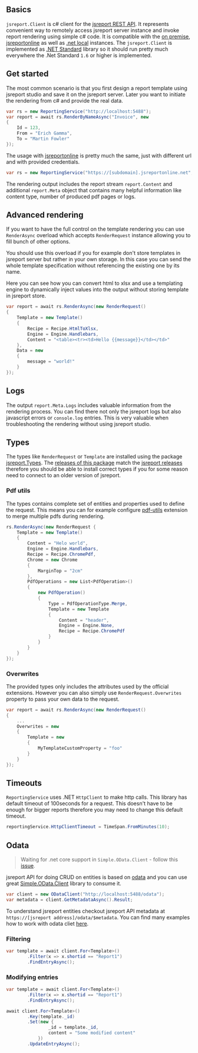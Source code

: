 
## Basics

`jsreport.Client` is c# client for the [jsreport REST API](/learn/api). It represents convenient way to remotely access jsreport server instance and invoke report rendering using simple c# code. It is compatible with the [on premise](/on-prem), [jsreportonline](/online) as well as [.net local](/learn/dotnet-local) instances. The `jsreport.Client` is implemented as [.NET Standard](https://docs.microsoft.com/en-us/dotnet/standard/net-standard) library so it should run pretty much everywhere the .Net Standard `1.6` or higher is implemented.

## Get started

The most common scenario is that you first design a report template using jsreport studio and save it on the jsreport server. Later you want to initiate the rendering from c# and provide the real data.

```csharp
var rs = new ReportingService("http://localhost:5488");
var report = await rs.RenderByNameAsync("Invoice", new
{
	Id = 123,
	From = "Erich Gamma",
	To = "Martin Fowler"
});
```

The usage with [jsreportonline](/online)  is pretty much the same, just with different url and with provided credentials.

```csharp
var rs = new ReportingService("https://[subdomain].jsreportonline.net", "email", "password");
```

The rendering output includes the report stream `report.Content` and additional `report.Meta` object that contains many helpful information like content type, number of produced pdf pages or logs.

## Advanced rendering

If you want to have the full control on the template rendering you can use `RenderAsync` overload which accepts `RenderRequest` instance allowing you to fill bunch of other options.

You should use this overload if you for example don't store templates in jsreport server but rather in your own storage.  In this case you can send the whole template specification without referencing the existing one by its name.

Here you can see how you can convert html to xlsx and use a templating engine to dynamically inject values into the output without storing template in jsreport store.

```csharp
var report = await rs.RenderAsync(new RenderRequest()
{
	Template = new Template()
	{
		Recipe = Recipe.HtmlToXlsx,
		Engine = Engine.Handlebars,
		Content = "<table><tr><td>Hello {{message}}</td></td>"
	},
	Data = new
	{
		message = "world!"
	}
});
```

## Logs

The output `report.Meta.Logs` includes valuable information from the rendering process. You can find there not only the jsreport logs but also javascript errors or `console.log` entries. This is very valuable when troubleshooting the rendering without using jsreport studio.

## Types

The types like `RenderRequest` or `Template` are installed using the package [jsreport.Types](https://github.com/jsreport/jsreport-dotnet-types). The [releases of this package](https://github.com/jsreport/jsreport-dotnet-types/releases) match the [jsreport releases](https://github.com/jsreport/jsreport/releases) therefore you should be able to install correct types if you for some reason need to connect to an older version of jsreport.

### Pdf utils
The types contains complete set of entities and properties used to define the request. This means you can for example configure [pdf-utils](/learn/pdf-utils) extension to merge multiple pdfs during rendering.
```csharp
rs.RenderAsync(new RenderRequest {
    Template = new Template()
    {
        Content = "Helo world",
        Engine = Engine.Handlebars,
        Recipe = Recipe.ChromePdf,
        Chrome = new Chrome
        {
            MarginTop = "2cm"
        },
        PdfOperations = new List<PdfOperation>()
        {
            new PdfOperation()
            {
                Type = PdfOperationType.Merge,
                Template = new Template
                {
                    Content = "header",
                    Engine = Engine.None,
                    Recipe = Recipe.ChromePdf
                }
            }
        }
    }
});
```

### Overwrites
The provided types only includes the attributes used by the official extensions. However you can also simply use `RenderRequest.Overwrites` property to pass your own data to the request.

```csharp
var report = await rs.RenderAsync(new RenderRequest()
{
	...
	Overwrites = new
	{
		Template = new
		{
			MyTemplateCustomProperty = "foo"
		}
	}
});
```

## Timeouts

`ReportingService` uses .NET `HttpClient` to make http calls. This library has default timeout of 100seconds for a request. This doesn't have to be enough for bigger reports therefore you may need to change this default timeout.

```csharp
reportingService.HttpClientTimeout = TimeSpan.FromMinutes(10);
```

## Odata

> Waiting for .net core support in `Simple.OData.Client`  - follow this [issue](https://github.com/object/Simple.OData.Client/issues/425).

jsreport API for doing CRUD on entities is based on [odata](http://www.odata.org/) and you can use  great [Simple.OData.Client](https://github.com/object/Simple.OData.Client) library to consume it.

```csharp
var client = new ODataClient("http://localhost:5488/odata");
var metadata = client.GetMetadataAsync().Result;
```

To understand jsreport entities checkout jsreport API metadata at `https://[jsreport address]/odata/$metadata`. You can find many examples how to work with odata cliet [here](https://github.com/object/Simple.OData.Client).


### Filtering

```csharp
var template = await client.For<Template>()
        .Filter(x => x.shortid == "Report1")
        .FindEntryAsync();
```                             


### Modifying entries


```csharp
var template = await client.For<Template>()
        .Filter(x => x.shortid == "Report1")
        .FindEntryAsync();

await client.For<Template>()
        .Key(template._id)
        .Set(new {
                _id = template._id,
                content = "Some modified content"
            })
        .UpdateEntryAsync();
```
